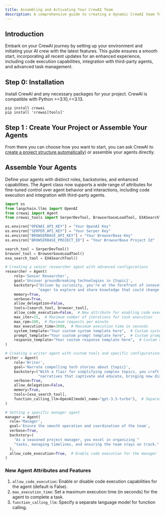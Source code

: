 ```yaml
---
title: Assembling and Activating Your CrewAI Team
description: A comprehensive guide to creating a dynamic CrewAI team for your projects, with updated functionalities including verbose mode, memory capabilities, asynchronous execution, output customization, language model configuration, code execution, integration with third-party agents, and improved task management.
---
```


## Introduction
Embark on your CrewAI journey by setting up your environment and initiating your AI crew with the latest features. This guide ensures a smooth start, incorporating all recent updates for an enhanced experience, including code execution capabilities, integration with third-party agents, and advanced task management.

## Step 0: Installation
Install CrewAI and any necessary packages for your project. CrewAI is compatible with Python >=3.10,<=3.13.

```shell
pip install crewai
pip install 'crewai[tools]'
```
## Step 1 : Create Your Project or Assemble Your Agents
From there you can choose how you want to start, you can ask CrewAI to [create a project structure automatically](https://github.com/crewAIInc/crewAI/edit/main/docs/how-to/Start-a-New-CrewAI-Project.md)) or assemble your agents directly.

## Assemble Your Agents
Define your agents with distinct roles, backstories, and enhanced capabilities. The Agent class now supports a wide range of attributes for fine-tuned control over agent behavior and interactions, including code execution and integration with third-party agents.

```python
import os
from langchain.llms import OpenAI
from crewai import Agent
from crewai_tools import SerperDevTool, BrowserbaseLoadTool, EXASearchTool

os.environ["OPENAI_API_KEY"] = "Your OpenAI Key"
os.environ["SERPER_API_KEY"] = "Your Serper Key"
os.environ["BROWSERBASE_API_KEY"] = "Your BrowserBase Key"
os.environ["BROWSERBASE_PROJECT_ID"] = "Your BrowserBase Project Id"

search_tool = SerperDevTool()
browser_tool = BrowserbaseLoadTool()
exa_search_tool = EXASearchTool()

# Creating a senior researcher agent with advanced configurations
researcher = Agent(
    role='Senior Researcher',
    goal='Uncover groundbreaking technologies in {topic}',
    backstory=("Driven by curiosity, you're at the forefront of innovation, "
               "eager to explore and share knowledge that could change the world."),
    memory=True,
    verbose=True,
    allow_delegation=False,
    tools=[search_tool, browser_tool],
    allow_code_execution=False,  # New attribute for enabling code execution
    max_iter=15,  # Maximum number of iterations for task execution
    max_rpm=100,  # Maximum requests per minute
    max_execution_time=3600,  # Maximum execution time in seconds
    system_template="Your custom system template here",  # Custom system template
    prompt_template="Your custom prompt template here",  # Custom prompt template
    response_template="Your custom response template here",  # Custom response template
)

# Creating a writer agent with custom tools and specific configurations
writer = Agent(
    role='Writer',
    goal='Narrate compelling tech stories about {topic}',
    backstory=("With a flair for simplifying complex topics, you craft engaging "
               "narratives that captivate and educate, bringing new discoveries to light."),
    verbose=True,
    allow_delegation=False,
    memory=True,
    tools=[exa_search_tool],
    function_calling_llm=OpenAI(model_name="gpt-3.5-turbo"),  # Separate LLM for function calling
)

# Setting a specific manager agent
manager = Agent(
  role='Manager',
  goal='Ensure the smooth operation and coordination of the team',
  verbose=True,
  backstory=(
    "As a seasoned project manager, you excel in organizing "
    "tasks, managing timelines, and ensuring the team stays on track."
  ),
  allow_code_execution=True,  # Enable code execution for the manager
)
```

### New Agent Attributes and Features

1. `allow_code_execution`: Enable or disable code execution capabilities for the agent (default is False).
2. `max_execution_time`: Set a maximum execution time (in seconds) for the agent to complete a task.
3. `function_calling_llm`: Specify a separate language model for function calling.
